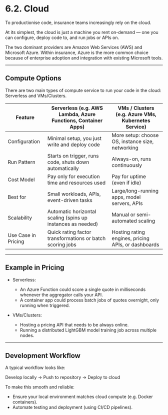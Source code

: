 # 6.2. Cloud

To productionise code, insurance teams increasingly rely on the cloud.  

At its simplest, the cloud is just a machine you rent on-demand — one you can configure, deploy code to, and run jobs or APIs on.  

The two dominant providers are Amazon Web Services (AWS) and Microsoft Azure. Within insurance, Azure is the more common choice because of enterprise adoption and integration with existing Microsoft tools.  

---

## Compute Options

There are two main types of compute service to run your code in the cloud: Serverless and VMs/Clusters.  

| Feature              | Serverless (e.g. AWS Lambda, Azure Functions, Container Apps) | VMs / Clusters (e.g. Azure VMs, Kubernetes Service) |
|----------------------|--------------------------------------------------------------|----------------------------------------------------|
| Configuration    | Minimal setup, you just write and deploy code                | More setup: choose OS, instance size, networking   |
| Run Pattern      | Starts on trigger, runs code, shuts down automatically       | Always-on, runs continuously                       |
| Cost Model       | Pay only for execution time and resources used               | Pay for uptime (even if idle)                      |
| Best for         | Small workloads, APIs, event-driven tasks                    | Large/long-running apps, model servers, APIs       |
| Scalability      | Automatic horizontal scaling (spins up instances as needed)  | Manual or semi-automated scaling                   |
| Use Case in Pricing | Quick rating factor transformations or batch scoring jobs | Hosting rating engines, pricing APIs, or dashboards |

---

## Example in Pricing

- Serverless:  
  - An Azure Function could score a single quote in milliseconds whenever the aggregator calls your API.  
  - A container app could process batch jobs of quotes overnight, only running when triggered.  

- VMs/Clusters:  
  - Hosting a pricing API that needs to be always online.  
  - Running a distributed LightGBM model training job across multiple nodes.  

---

## Development Workflow

A typical workflow looks like:  

Develop locally → Push to repository → Deploy to cloud  

To make this smooth and reliable:  
- Ensure your local environment matches cloud compute (e.g. Docker containers).  
- Automate testing and deployment (using CI/CD pipelines).  
